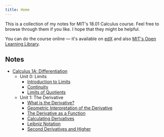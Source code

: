 ```yaml
---
title: Home
---
```


This is a collection of my notes for MIT's 18.01 Calculus course. Feel free to browse through them if you like. I hope that they might be helpful.

You can do the course online — it's available on [edX](https://www.edx.org/xseries/mitx-18.01x-single-variable-calculus) and also [MIT's Open Learning Library](https://openlearning.mit.edu/courses-programs/open-learning-library).

## Notes

- [Calculus 1A: Differentiation](https://openlearninglibrary.mit.edu/courses/course-v1:MITx+18.01.1x+2T2019/about)
  - Unit 0: Limits
    - [Introduction to Limits](./calculus1a-differentiation/unit0-limits/introduction-to-limits)
    - [Continuity](./calculus1a-differentiation/unit0-limits/continuity)
    - [Limits of Quotients](./calculus1a-differentiation/unit0-limits/limits-of-quotients)
  - Unit 1: The Derivative
    - [What is the Derivative?](./calculus1a-differentiation/unit1-the-derivative/what-is-the-derivative.md)
    - [Geometric Interpretation of the Derivative](./calculus1a-differentiation/unit1-the-derivative/geometric-interpretation-of-the-derivative.md)
    - [The Derivative as a Function](./calculus1a-differentiation/unit1-the-derivative/the-derivative-as-a-function)
    - [Calculating Derivatives](./calculus1a-differentiation/unit1-the-derivative/calculating-derivatives)
    - [Leibniz Notation](./calculus1a-differentiation/unit1-the-derivative/leibniz-notation)
    - [Second Derivatives and Higher](./calculus1a-differentiation/unit1-the-derivative/second-derivatives-and-higher)


